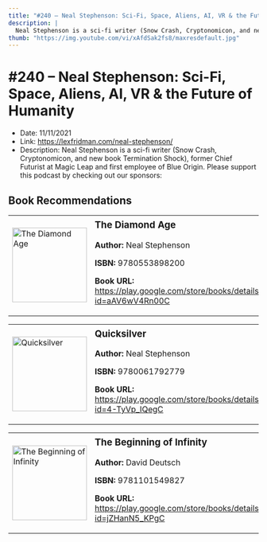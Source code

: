 ```yaml
---
title: "#240 – Neal Stephenson: Sci-Fi, Space, Aliens, AI, VR & the Future of Humanity"
description: |
  Neal Stephenson is a sci-fi writer (Snow Crash, Cryptonomicon, and new book Termination Shock), former Chief Futurist at Magic Leap and first employee of Blue Origin. Please support this podcast by checking out our sponsors:"
thumb: "https://img.youtube.com/vi/xAfdSak2fs8/maxresdefault.jpg"
---
```


# #240 – Neal Stephenson: Sci-Fi, Space, Aliens, AI, VR & the Future of Humanity

  - Date: 11/11/2021
  - Link: https://lexfridman.com/neal-stephenson/
  - Description: Neal Stephenson is a sci-fi writer (Snow Crash, Cryptonomicon, and new book Termination Shock), former Chief Futurist at Magic Leap and first employee of Blue Origin. Please support this podcast by checking out our sponsors:

## Book Recommendations

<table style="border: none;"><tr style="border: none;"><td style="border: none;"><img src="https://books.google.com/books/content?id=aAV6wV4Rn00C&printsec=frontcover&img=1&zoom=1&edge=curl&source=gbs_api" alt="The Diamond Age" width="150" style="vertical-align: top;"></td><td style="border: none; vertical-align: top;"><h3 style='margin-top: 5'>The Diamond Age</h3><p><strong>Author:</strong> Neal Stephenson</p><p><strong>ISBN:</strong> 9780553898200</p><p><strong>Book URL:</strong> <a href="https://play.google.com/store/books/details?id=aAV6wV4Rn00C">https://play.google.com/store/books/details?id=aAV6wV4Rn00C</a></p></td></tr></table>
<table style="border: none;"><tr style="border: none;"><td style="border: none;"><img src="https://books.google.com/books/content?id=4-TyVp_IQegC&printsec=frontcover&img=1&zoom=1&edge=curl&source=gbs_api" alt="Quicksilver" width="150" style="vertical-align: top;"></td><td style="border: none; vertical-align: top;"><h3 style='margin-top: 5'>Quicksilver</h3><p><strong>Author:</strong> Neal Stephenson</p><p><strong>ISBN:</strong> 9780061792779</p><p><strong>Book URL:</strong> <a href="https://play.google.com/store/books/details?id=4-TyVp_IQegC">https://play.google.com/store/books/details?id=4-TyVp_IQegC</a></p></td></tr></table>
<table style="border: none;"><tr style="border: none;"><td style="border: none;"><img src="https://books.google.com/books/content?id=jZHanN5_KPgC&printsec=frontcover&img=1&zoom=1&edge=curl&source=gbs_api" alt="The Beginning of Infinity" width="150" style="vertical-align: top;"></td><td style="border: none; vertical-align: top;"><h3 style='margin-top: 5'>The Beginning of Infinity</h3><p><strong>Author:</strong> David Deutsch</p><p><strong>ISBN:</strong> 9781101549827</p><p><strong>Book URL:</strong> <a href="https://play.google.com/store/books/details?id=jZHanN5_KPgC">https://play.google.com/store/books/details?id=jZHanN5_KPgC</a></p></td></tr></table>
